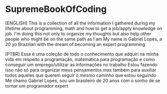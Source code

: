 # SupremeBookOfCoding

[ENGLISH]
  This is a collection of all the information I gathered during my lifetime about programming, math and how to get a job/apply knowledge on job.
  I'm doing this not only to organize my thoughts but also help other people who might be on the same path as I am
  My name is Gabriel Lopes, a 20 yo Brazilian with the dream of becoming an expert programming

[PTBR]
  Essa é uma coleção de todo o conhecimento que adquiri na minha vida em respeito a programação, matemática para programação e como conseguir um emprego/utilizar as informações no trabalho
  Estou fazendo isso não só para organizar meus pensamentos mas também para auxiliar todos aqueles que querem seguir o mesmo caminho que estou seguindo
  Me chamo Gabriel Lopes, sou um brasileiro de 20 anos com o sonho de se tornar um programador expert

